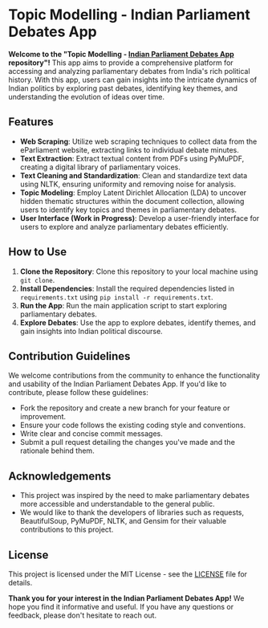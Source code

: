 # Topic Modelling - Indian Parliament Debates App

**Welcome to the "Topic Modelling - [Indian Parliament Debates App](https://indianparliamentdebates.streamlit.app/) repository"!** This app aims to provide a comprehensive platform for accessing and analyzing parliamentary debates from India's rich political history. With this app, users can gain insights into the intricate dynamics of Indian politics by exploring past debates, identifying key themes, and understanding the evolution of ideas over time.

## Features
- **Web Scraping**: Utilize web scraping techniques to collect data from the eParliament website, extracting links to individual debate minutes.
- **Text Extraction**: Extract textual content from PDFs using PyMuPDF, creating a digital library of parliamentary voices.
- **Text Cleaning and Standardization**: Clean and standardize text data using NLTK, ensuring uniformity and removing noise for analysis.
- **Topic Modeling**: Employ Latent Dirichlet Allocation (LDA) to uncover hidden thematic structures within the document collection, allowing users to identify key topics and themes in parliamentary debates.
- **User Interface (Work in Progress)**: Develop a user-friendly interface for users to explore and analyze parliamentary debates efficiently.

## How to Use
1. **Clone the Repository**: Clone this repository to your local machine using `git clone`.
2. **Install Dependencies**: Install the required dependencies listed in `requirements.txt` using `pip install -r requirements.txt`.
3. **Run the App**: Run the main application script to start exploring parliamentary debates.
4. **Explore Debates**: Use the app to explore debates, identify themes, and gain insights into Indian political discourse.

## Contribution Guidelines
We welcome contributions from the community to enhance the functionality and usability of the Indian Parliament Debates App. If you'd like to contribute, please follow these guidelines:
- Fork the repository and create a new branch for your feature or improvement.
- Ensure your code follows the existing coding style and conventions.
- Write clear and concise commit messages.
- Submit a pull request detailing the changes you've made and the rationale behind them.

## Acknowledgements
- This project was inspired by the need to make parliamentary debates more accessible and understandable to the general public.
- We would like to thank the developers of libraries such as requests, BeautifulSoup, PyMuPDF, NLTK, and Gensim for their valuable contributions to this project.

## License
This project is licensed under the MIT License - see the [LICENSE](LICENSE) file for details.

**Thank you for your interest in the Indian Parliament Debates App!** We hope you find it informative and useful. If you have any questions or feedback, please don't hesitate to reach out.
